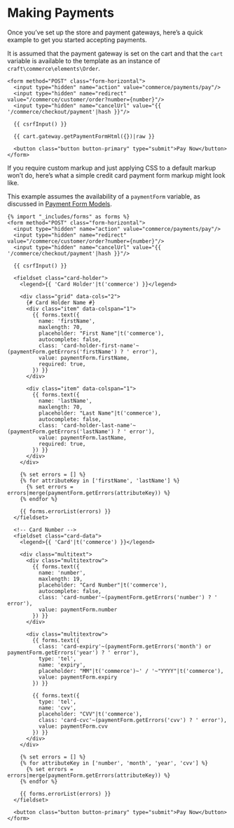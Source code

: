 # Making Payments

Once you’ve set up the store and payment gateways, here’s a quick example to get you started accepting payments.

It is assumed that the payment gateway is set on the cart and that the `cart` variable is available to the template as an instance of `craft\commerce\elements\Order`.

```twig
<form method="POST" class="form-horizontal">
  <input type="hidden" name="action" value="commerce/payments/pay"/>
  <input type="hidden" name="redirect" value="/commerce/customer/order?number={number}"/>
  <input type="hidden" name="cancelUrl" value="{{ '/commerce/checkout/payment'|hash }}"/>

  {{ csrfInput() }}

  {{ cart.gateway.getPaymentFormHtml({})|raw }}

  <button class="button button-primary" type="submit">Pay Now</button>
</form>
```

If you require custom markup and just applying CSS to a default markup won’t do, here’s what a simple credit card payment form markup might look like.

This example assumes the availability of a `paymentForm` variable, as discussed in [Payment Form Models](payment-form-models.md).

```twig
{% import "_includes/forms" as forms %}
<form method="POST" class="form-horizontal">
  <input type="hidden" name="action" value="commerce/payments/pay"/>
  <input type="hidden" name="redirect" value="/commerce/customer/order?number={number}"/>
  <input type="hidden" name="cancelUrl" value="{{ '/commerce/checkout/payment'|hash }}"/>

  {{ csrfInput() }}

  <fieldset class="card-holder">
    <legend>{{ 'Card Holder'|t('commerce') }}</legend>

    <div class="grid" data-cols="2">
      {# Card Holder Name #}
      <div class="item" data-colspan="1">
        {{ forms.text({
          name: 'firstName',
          maxlength: 70,
          placeholder: "First Name"|t('commerce'),
          autocomplete: false,
          class: 'card-holder-first-name'~(paymentForm.getErrors('firstName') ? ' error'),
          value: paymentForm.firstName,
          required: true,
        }) }}
      </div>

      <div class="item" data-colspan="1">
        {{ forms.text({
          name: 'lastName',
          maxlength: 70,
          placeholder: "Last Name"|t('commerce'),
          autocomplete: false,
          class: 'card-holder-last-name'~(paymentForm.getErrors('lastName') ? ' error'),
          value: paymentForm.lastName,
          required: true,
        }) }}
      </div>
    </div>

    {% set errors = [] %}
    {% for attributeKey in ['firstName', 'lastName'] %}
      {% set errors = errors|merge(paymentForm.getErrors(attributeKey)) %}
    {% endfor %}

    {{ forms.errorList(errors) }}
  </fieldset>

  <!-- Card Number -->
  <fieldset class="card-data">
    <legend>{{ 'Card'|t('commerce') }}</legend>

    <div class="multitext">
      <div class="multitextrow">
        {{ forms.text({
          name: 'number',
          maxlength: 19,
          placeholder: "Card Number"|t('commerce'),
          autocomplete: false,
          class: 'card-number'~(paymentForm.getErrors('number') ? ' error'),
          value: paymentForm.number
        }) }}
      </div>

      <div class="multitextrow">
        {{ forms.text({
          class: 'card-expiry'~(paymentForm.getErrors('month') or paymentForm.getErrors('year') ? ' error'),
          type: 'tel',
          name: 'expiry',
          placeholder: "MM"|t('commerce')~' / '~"YYYY"|t('commerce'),
          value: paymentForm.expiry
        }) }}

        {{ forms.text({
          type: 'tel',
          name: 'cvv',
          placeholder: "CVV"|t('commerce'),
          class: 'card-cvc'~(paymentForm.getErrors('cvv') ? ' error'),
          value: paymentForm.cvv
        }) }}
      </div>
    </div>

    {% set errors = [] %}
    {% for attributeKey in ['number', 'month', 'year', 'cvv'] %}
      {% set errors = errors|merge(paymentForm.getErrors(attributeKey)) %}
    {% endfor %}

    {{ forms.errorList(errors) }}
  </fieldset>

  <button class="button button-primary" type="submit">Pay Now</button>
</form>
```
